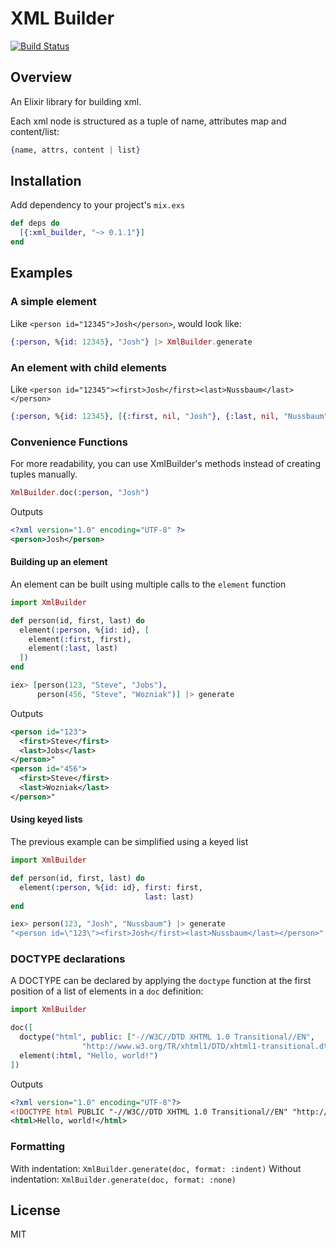 XML Builder
=======

[![Build Status](https://travis-ci.org/joshnuss/xml_builder.svg?branch=master)](https://travis-ci.org/joshnuss/xml_builder)

## Overview

An Elixir library for building xml.

Each xml node is structured as a tuple of name, attributes map and content/list:

```elixir
{name, attrs, content | list}
```

## Installation

Add dependency to your project's `mix.exs`

```elixir
def deps do
  [{:xml_builder, "~> 0.1.1"}]
end
```

## Examples

### A simple element

Like `<person id="12345">Josh</person>`, would look like:

```elixir
{:person, %{id: 12345}, "Josh"} |> XmlBuilder.generate
```

### An element with child elements

Like `<person id="12345"><first>Josh</first><last>Nussbaum</last></person>`

```elixir
{:person, %{id: 12345}, [{:first, nil, "Josh"}, {:last, nil, "Nussbaum"}]} |> XmlBuilder.generate
```

### Convenience Functions

For more readability, you can use XmlBuilder's methods instead of creating tuples manually.

```elixir
XmlBuilder.doc(:person, "Josh")
```

Outputs

```xml
<?xml version="1.0" encoding="UTF-8" ?>
<person>Josh</person>
```

#### Building up an element

An element can be built using multiple calls to the `element` function

```elixir
import XmlBuilder

def person(id, first, last) do
  element(:person, %{id: id}, [
    element(:first, first),
    element(:last, last)
  ])
end

iex> [person(123, "Steve", "Jobs"),
      person(456, "Steve", "Wozniak")] |> generate
```

Outputs

```xml
<person id="123">
  <first>Steve</first>
  <last>Jobs</last>
</person>"
<person id="456">
  <first>Steve</first>
  <last>Wozniak</last>
</person>"
```

#### Using keyed lists

The previous example can be simplified using a keyed list

```elixir
import XmlBuilder

def person(id, first, last) do
  element(:person, %{id: id}, first: first,
                              last: last)
end

iex> person(123, "Josh", "Nussbaum") |> generate
"<person id=\"123\"><first>Josh</first><last>Nussbaum</last></person>"
```

### DOCTYPE declarations

A DOCTYPE can be declared by applying the `doctype` function at the first position of a list of elements in a `doc` definition:

```elixir
import XmlBuilder

doc([
  doctype("html", public: ["-//W3C//DTD XHTML 1.0 Transitional//EN",
                "http://www.w3.org/TR/xhtml1/DTD/xhtml1-transitional.dtd"]), 
  element(:html, "Hello, world!")
])
```

Outputs

```xml
<?xml version="1.0" encoding="UTF-8"?>
<!DOCTYPE html PUBLIC "-//W3C//DTD XHTML 1.0 Transitional//EN" "http://www.w3.org/TR/xhtml1/DTD/xhtml1-transitional.dtd">
<html>Hello, world!</html>
```

### Formatting

With indentation: `XmlBuilder.generate(doc, format: :indent)`
Without indentation: `XmlBuilder.generate(doc, format: :none)`

## License

MIT
